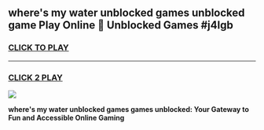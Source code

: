 
## where's my water unblocked games unblocked game Play Online 👋 Unblocked Games #j4lgb
<h3>
<a href="https://premium.freeplayer.one?title=where's_my_water_unblocked_games&ref=21F">CLICK TO PLAY</a></h3>
<hr>

<h3>
<a href="https://premium.freeplayer.one?title=where's_my_water_unblocked_games&ref=21F">CLICK 2 PLAY</a>
  
</h3>

<a href="https://premium.freeplayer.one?title=where's_my_water_unblocked_games&ref=21F/"><img src="https://clearcache.store/games.png"></a>


**where's my water unblocked games games unblocked: Your Gateway to Fun and Accessible Online Gaming**

